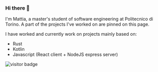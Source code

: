 ### Hi there 👋
I'm Mattia, a master's student of software engineering at Politecnico di Torino. 
A part of the projects I've worked on are pinned on this page.

I have worked and currently work on projects mainly based on:

* Rust
* Kotlin
* Javascript (React client + NodeJS express server)

![visitor badge](https://visitor-badge.glitch.me/badge?page_id=jwenjian.visitor-badge&left_text=Visitors)
